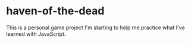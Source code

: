 # haven-of-the-dead
This is a personal game project I'm starting to help me practice what I've learned with JavaScript. 
